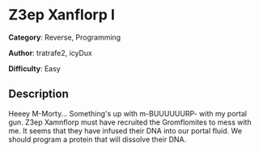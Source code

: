 # Z3ep Xanflorp I
**Category**: Reverse, Programming

**Author**: tratrafe2, icyDux

**Difficulty**: Easy

## Description
Heeey M-Morty... Something's up with m-BUUUUUURP- with my portal gun.
Z3ep Xamnflorp must have recruited the Gromflomites to mess with me.
It seems that they have infused their DNA into our portal fluid.
We should program a protein that will dissolve their DNA.